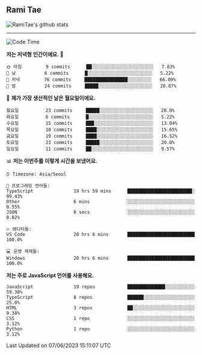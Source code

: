 ## Rami Tae

![RamiTae's github stats](https://github-readme-stats.vercel.app/api?username=RamiTae&show_icons=true&theme=tokyonight)

---
<!--START_SECTION:waka-->
![Code Time](http://img.shields.io/badge/Code%20Time-668%20hrs%2036%20mins-blue)

**저는 저녁형 인간이에요. 🦉** 

```text
🌞 아침         9 commits      ██░░░░░░░░░░░░░░░░░░░░░░░   7.83% 
🌆 낮　         6 commits      █░░░░░░░░░░░░░░░░░░░░░░░░   5.22% 
🌃 저녁         76 commits     ████████████████░░░░░░░░░   66.09% 
🌙 밤　         24 commits     █████░░░░░░░░░░░░░░░░░░░░   20.87%

```
📅 **제가 가장 생산적인 날은 월요일이에요.** 

```text
월요일          23 commits     █████░░░░░░░░░░░░░░░░░░░░   20.0% 
화요일          6 commits      █░░░░░░░░░░░░░░░░░░░░░░░░   5.22% 
수요일          15 commits     ███░░░░░░░░░░░░░░░░░░░░░░   13.04% 
목요일          18 commits     ████░░░░░░░░░░░░░░░░░░░░░   15.65% 
금요일          19 commits     ████░░░░░░░░░░░░░░░░░░░░░   16.52% 
토요일          23 commits     █████░░░░░░░░░░░░░░░░░░░░   20.0% 
일요일          11 commits     ██░░░░░░░░░░░░░░░░░░░░░░░   9.57%

```


📊 **저는 이번주를 이렇게 시간을 보냈어요.** 

```text
⌚︎ Timezone: Asia/Seoul

💬 프로그래밍 언어들: 
TypeScript               19 hrs 59 mins      ████████████████████████░   99.43% 
Other                    6 mins              ░░░░░░░░░░░░░░░░░░░░░░░░░   0.55% 
JSON                     0 secs              ░░░░░░░░░░░░░░░░░░░░░░░░░   0.02%

🔥 에디터들: 
VS Code                  20 hrs 6 mins       █████████████████████████   100.0%

💻 운영 체제들: 
Windows                  20 hrs 6 mins       █████████████████████████   100.0%

```

**저는 주로 JavaScript 언어를 사용해요.** 

```text
JavaScript               19 repos            ██████████████░░░░░░░░░░░   59.38% 
TypeScript               8 repos             ██████░░░░░░░░░░░░░░░░░░░   25.0% 
HTML                     3 repos             ██░░░░░░░░░░░░░░░░░░░░░░░   9.38% 
CSS                      1 repo              ░░░░░░░░░░░░░░░░░░░░░░░░░   3.12% 
Python                   1 repo              ░░░░░░░░░░░░░░░░░░░░░░░░░   3.12%

```



 Last Updated on 07/06/2023 15:11:07 UTC
<!--END_SECTION:waka-->
